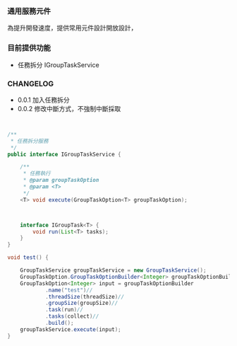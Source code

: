 ### 通用服務元件

為提升開發速度，提供常用元件設計開放設計，

### 目前提供功能
* 任務拆分 IGroupTaskService


### CHANGELOG
- 0.0.1  加入任務拆分
- 0.0.2  修改中斷方式，不強制中斷採取






```java


/**
 * 任務拆分服務
 */
public interface IGroupTaskService {

    /**
     * 任務執行
     * @param groupTaskOption
     * @param <T>
     */
    <T> void execute(GroupTaskOption<T> groupTaskOption);



    interface IGroupTask<T> {
        void run(List<T> tasks);
    }
}

void test() {

    GroupTaskService groupTaskService = new GroupTaskService();
    GroupTaskOption.GroupTaskOptionBuilder<Integer> groupTaskOptionBuilder = new GroupTaskOption.GroupTaskOptionBuilder();
    GroupTaskOption<Integer> input = groupTaskOptionBuilder
            .name("test")//
            .threadSize(threadSize)//
            .groupSize(groupSize)//
            .task(run)//
            .tasks(collect)//
            .build();
    groupTaskService.execute(input);
}
```
